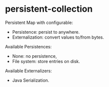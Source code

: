 persistent-collection
=====================

Persistent Map with configurable:
- Persistence: persist to anywhere.
- Externalization: convert values to/from bytes.

Available Persistences:
- None: no persistence, 
- File system: store entries on disk.

Available Externalizers:
- Java Serialization.